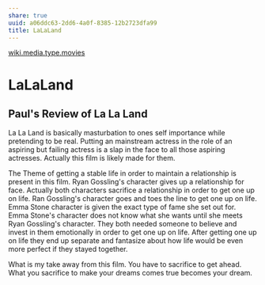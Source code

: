 ```yaml
---
share: true
uuid: a06ddc63-2dd6-4a0f-8385-12b2723dfa99
title: LaLaLand
---
```

[wiki.media.type.movies](/67e55d56-5eac-48d2-890f-04fc0a970d02)

# LaLaLand
Paul's Review of La La Land
---------------------------

La La Land is basically masturbation to ones self importance while pretending to be real. Putting an mainstream actress in the role of an aspiring but failing actress is a slap in the face to all those aspiring actresses. Actually this film is likely made for them.

The Theme of getting a stable life in order to maintain a relationship is present in this film. Ryan Gossling's character gives up a relationship for face. Actually both characters sacrifice a relationship in order to get one up on life. Ran Gossling's character goes and toes the line to get one up on life. Emma Stone character is given the exact type of fame she set out for. Emma Stone's character does not know what she wants until she meets Ryan Gossling's character. They both needed someone to believe and invest in them emotionally in order to get one up on life. After getting one up on life they end up separate and fantasize about how life would be even more perfect if they stayed together.

What is my take away from this film. You have to sacrifice to get ahead. What you sacrifice to make your dreams comes true becomes your dream.